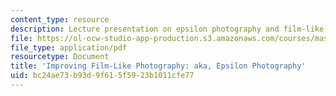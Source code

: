 ```yaml
---
content_type: resource
description: Lecture presentation on epsilon photography and film-like optics.
file: https://ol-ocw-studio-app-production.s3.amazonaws.com/courses/mas-531-computational-camera-and-photography-fall-2009/bc24ae73b93d9f615f5923b1011cfe77_MITMAS_531F09_lec03.pdf
file_type: application/pdf
resourcetype: Document
title: 'Improving Film-Like Photography: aka, Epsilon Photography'
uid: bc24ae73-b93d-9f61-5f59-23b1011cfe77
---
```

